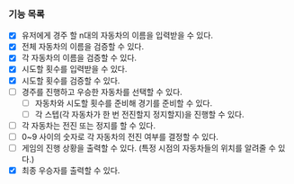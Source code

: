 ### 기능 목록

- [x] 유저에게 경주 할 n대의 자동차의 이름을 입력받을 수 있다.
- [x] 전체 자동차의 이름을 검증할 수 있다.
- [x] 각 자동차의 이름을 검증할 수 있다.
- [x] 시도할 횟수를 입력받을 수 있다.
- [x] 시도할 횟수를 검증할 수 있다.
- [ ] 경주를 진행하고 우승한 자동차를 선택할 수 있다.
  - [ ] 자동차와 시도할 횟수를 준비해 경기를 준비할 수 있다.
  - [ ] 각 스텝(각 자동차가 한 번 전진할지 정지할지)을 진행할 수 있다.
- [ ] 각 자동차는 전진 또는 정지를 할 수 있다.
- [ ] 0~9 사이의 숫자로 각 자동차의 전진 여부를 결정할 수 있다.
- [ ] 게임의 진행 상황을 출력할 수 있다. (특정 시점의 자동차들의 위치를 알려줄 수 있다.)
- [x] 최종 우승자를 출력할 수 있다.
